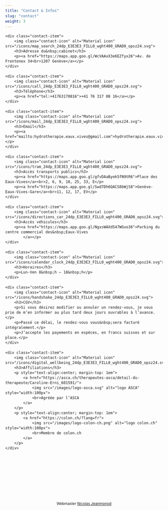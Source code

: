 ```yaml
---
title: "Contact & Infos"
slug: "contact"
weight: 3
---
```


<div class="contact-items">

    <div class="contact-item">
        <img class="contact-icon" alt="Material icon" src="/icons/map_search_24dp_E3E3E3_FILL0_wght400_GRAD0_opsz24.svg">
        <h3>Adresse du&nbsp;cabinet</h3>
        <p><a href="https://maps.app.goo.gl/WcVAAxX3e6EZfyx26">Av. de Frontenex 34<br>1207 Genève</a></p>
    </div>

    <div class="contact-item">
        <img class="contact-icon" alt="Material icon" src="/icons/call_24dp_E3E3E3_FILL0_wght400_GRAD0_opsz24.svg">
        <h3>Téléphone</h3>
        <p><a href="tel:+41763170816">+41 76 317 08 16</a></p>
    </div>

    <div class="contact-item">
        <img class="contact-icon" alt="Material icon" src="/icons/mail_24dp_E3E3E3_FILL0_wght400_GRAD0_opsz24.svg">
        <h3>Email</h3>
        <p><a href="mailto:hydrotherapie.eaux.vives@gmail.com">hydrotherapie.eaux.vives@gmail.com</a></p>
    </div>

    <div class="contact-item">
        <img class="contact-icon" alt="Material icon" src="/icons/tram_24dp_E3E3E3_FILL0_wght400_GRAD0_opsz24.svg">
        <h3>Accès transports publics</h3>
        <p><a href="https://maps.app.goo.gl/gfvDAaByek5fN9tR6">Place des Eaux-Vives</a><br>2, 6, 9, 10, 25, 33, E</p>
        <p><a href="https://maps.app.goo.gl/Swd7Dh6QACS8bWjS8">Genève-Eaux-Vives-Gare</a><br>11, 12, 17, EV</p>
    </div>

    <div class="contact-item">
        <img class="contact-icon" alt="Material icon" src="/icons/directions_car_24dp_E3E3E3_FILL0_wght400_GRAD0_opsz24.svg">
        <h3>Accès véhicules</h3>
        <p><a href="https://maps.app.goo.gl/NgxsWAXd547WGxo36">Parking du centre commercial des&nbsp;Eaux-Vives
            </a></p>
    </div>

    <div class="contact-item">
        <img class="contact-icon" alt="Material icon" src="/icons/calendar_clock_24dp_E3E3E3_FILL0_wght400_GRAD0_opsz24.svg">
        <h3>Horaires</h3>
        <p>Lun-Ven 8&nbsp;h – 18&nbsp;h</p>
    </div>

    <div class="contact-item">
        <img class="contact-icon" alt="Material icon" src="/icons/handshake_24dp_E3E3E3_FILL0_wght400_GRAD0_opsz24.svg">
        <h3>CGV</h3>
        <p>Si vous désirez modifier ou annuler un rendez-vous, je vous prie de m’en informer au plus tard deux jours ouvrables à l’avance.</p>
        <p>Passé ce délai, le rendez-vous vous&nbsp;sera facturé intégralement.</p>
        <p>J’accepte les payements en espèces, en francs suisses et sur place.</p>
    </div>

    <div class="contact-item">
        <img class="contact-icon" alt="Material icon" src="/icons/digital_wellbeing_24dp_E3E3E3_FILL0_wght400_GRAD0_opsz24.svg">
        <h3>Affiliations</h3>
        <p style="text-align:center; margin-top: 1em">
            <a href="https://asca.ch/therapeutes-asca/detail-du-therapeute/Caroline-Erni_601591/">
                <img src="/images/logo-asca.svg" alt="logo ASCA" style="width:100px">
                <br>Agréée par l’ASCA
            </a>
        </p>
        <p style="text-align:center; margin-top: 1em">
            <a href="https://colon.ch/?lang=fr">
                <img src="/images/logo-colon-ch.png" alt="logo colon.ch" style="width:100px">
                <br>Membre de colon.ch
            </a>
        </p>
    </div>

</div>

<div style="text-align:center; margin:10rem 0 5rem">
    <p><small>Webmaster <a href="https://jeanmonod.net/" target="_blank">Nicolas Jeanmonod</a></small></p>
</div>
